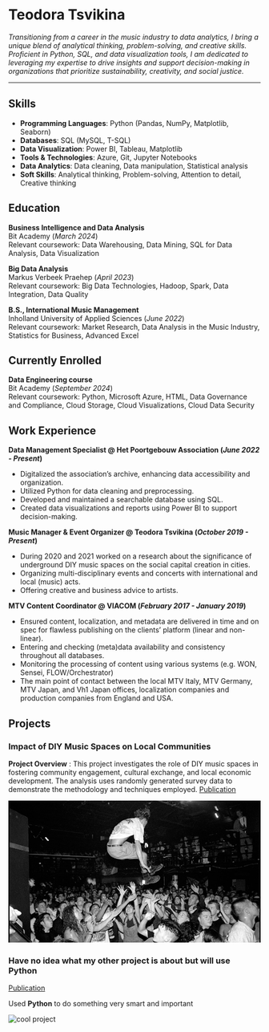 # Teodora Tsvikina
<i>Transitioning from a career in the music industry to data analytics, I bring a unique blend of analytical thinking, problem-solving, and creative skills. Proficient in Python, SQL, and data visualization tools, I am dedicated to leveraging my expertise to drive insights and support decision-making in organizations that prioritize sustainability, creativity, and social justice.</i>

---

## Skills

- **Programming Languages**: Python (Pandas, NumPy, Matplotlib, Seaborn)
- **Databases**: SQL (MySQL, T-SQL)
- **Data Visualization**: Power BI, Tableau, Matplotlib
- **Tools & Technologies**: Azure, Git, Jupyter Notebooks
- **Data Analytics**: Data cleaning, Data manipulation, Statistical analysis
- **Soft Skills**: Analytical thinking, Problem-solving, Attention to detail, Creative thinking

## Education						       		

**Business Intelligence and Data Analysis**  
Bit Academy (_March 2024_)  
Relevant coursework: Data Warehousing, Data Mining, SQL for Data Analysis, Data Visualization

**Big Data Analysis**  
Markus Verbeek Praehep (_April 2023_)  
Relevant coursework: Big Data Technologies, Hadoop, Spark, Data Integration, Data Quality

**B.S., International Music Management**  
Inholland University of Applied Sciences (_June 2022_)  
Relevant coursework: Market Research, Data Analysis in the Music Industry, Statistics for Business, Advanced Excel

## Currently Enrolled

**Data Engineering course**  
Bit Academy (_September 2024_)  
Relevant coursework: Python, Microsoft Azure, HTML, Data Governance and Compliance, Cloud Storage, Cloud Visualizations, Cloud Data Security


## Work Experience
**Data Management Specialist @ Het Poortgebouw Association (_June 2022 - Present_)**
- Digitalized the association’s archive, enhancing data accessibility and organization.
- Utilized Python for data cleaning and preprocessing.
- Developed and maintained a searchable database using SQL.
- Created data visualizations and reports using Power BI to support decision-making.

**Music Manager & Event Organizer @ Teodora Tsvikina (_October 2019 - Present_)**
- During 2020 and 2021 worked on a research about the significance of underground DIY music spaces on the social capital creation in cities.
- Organizing multi-disciplinary events and concerts with international and local (music) acts.
- Offering creative and business advice to artists.

**MTV Content Coordinator @ VIACOM (_February 2017 - January 2019_)**
- Ensured content, localization, and metadata are delivered in time and on spec for flawless publishing on the clients’ platform (linear and non-linear).
- Entering and checking (meta)data availability and consistency throughout all databases.
- Monitoring the processing of content using various systems (e.g. WON, Sensei, FLOW/Orchestrator)
- The main point of contact between the local MTV Italy, MTV Germany, MTV Japan, and Vh1 Japan offices, localization companies and production companies from England and USA.

## Projects

### Impact of DIY Music Spaces on Local Communities

**Project Overview** : This project investigates the role of DIY music spaces in fostering community engagement, cultural exchange, and local economic development. The analysis uses randomly generated survey data to demonstrate the methodology and techniques employed.
[Publication](https://www./22/8/8)


![A man jumping in the crowd during a punk concert](images/concert-photo.png)

### Have no idea what my other project is about but will use Python
[Publication](https://www.m)

Used **Python** to do something very smart and important

![cool project](/assets/img/pythonstuff.jpeg)


